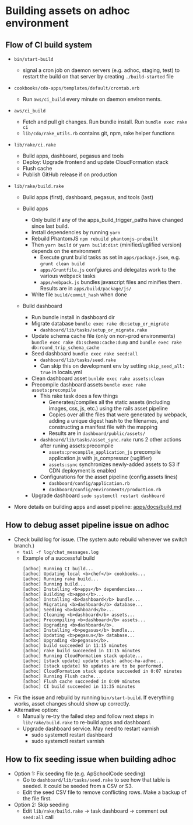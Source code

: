 # Building assets on adhoc environment

## Flow of CI build system

- `bin/start-build`

  - signal a cron job on daemon servers (e.g. adhoc, staging, test) to restart the build on that server by creating `./build-started` file

- `cookbooks/cdo-apps/templates/default/crontab.erb`

  - Run `aws/ci_build` every minute on daemon environments.

- `aws/ci_build`

  - Fetch and pull git changes. Run bundle install. Run `bundle exec rake ci`
  - `lib/cdo/rake_utils.rb` contains git, npm, rake helper functions

- `lib/rake/ci.rake`

  - Build apps, dashboard, pegasus and tools
  - Deploy: Upgrade frontend and update CloudFormation stack
  - Flush cache
  - Publish GitHub release if on production

- `lib/rake/build.rake`

  - Build apps (first), dashboard, pegasus, and tools (last)

  - Build apps

    - Only build if any of the apps_build_trigger_paths have changed since last build.
    - Install dependencies by running `yarn`
    - Rebuild PhantomJS `npm rebuild phantomjs-prebuilt`
    - Then `yarn build` or `yarn build:dist` (minified/uglified version) depends on the environment
      - Execute grunt build tasks as set in `apps/package.json`, e.g. `grunt clean build`
      - `apps/Gruntfile.js` confgiures and delegates work to the various webpack tasks
      - `apps/webpack.js` bundles javascript files and minifies them. Results are in `apps/build/package/js/`
    - Write file `build/commit_hash` when done

  - Build dashboard
    - Run bundle install in dashboard dir
    - Migrate database `bundle exec rake db:setup_or_migrate`
      - `dashboard/lib/tasks/setup_or_migrate.rake`
    - Update schema cache file (only on non-prod environments) `bundle exec rake db:schema:cache:dump` and `bundle exec rake db:round_trip_schema_cache`
    - Seed dashboard `bundle exec rake seed:all`
      - `dashboard/lib/tasks/seed.rake`
      - Can skip this on development env by setting `skip_seed_all: true` in locals.yml
    - Clean dashboard asset `bunlde exec rake assets:clean`
    - Precompile dashboard assets `bundle exec rake assets:precompile`
      - This rake task does a few things
        - Generates/compiles all the static assets (including images, css, js, etc.) using the rails asset pipeline
        - Copies over all the files that were generated by webpack, adding a unique digest hash to the filenames, and constructing a manifest file with the mapping
        - Results are in `dashboard/public/assets/`
      - `dashboard/lib/tasks/asset_sync.rake` runs 2 other actions after runing assets:precompile
        - `assets:precompile_application_js` precompile application.js with js_compressor (:uglifier)
        - `assets:sync` synchronizes newly-added assets to S3 if CDN deployment is enabled
      - Configurations for the asset pipeline (config.assets lines)
        - `dashboard/config/application.rb`
        - `dashboard/config/environments/production.rb`
    - Upgrade dashboard `sudo systemctl restart dashboard`

- More details on building apps and asset pipeline: [apps/docs/build.md](https://github.com/code-dot-org/code-dot-org/blob/staging/apps/docs/build.md)

## How to debug asset pipeline issue on adhoc

- Check build log for issue. (The system auto rebuild whenever we switch branch.)
  - `tail -f log/chat_messages.log`
  - Example of a successful build
    ```
    [adhoc] Running CI build...
    [adhoc] Updating local <b>chef</b> cookbooks...
    [adhoc] Running rake build...
    [adhoc] Running build...
    [adhoc] Installing <b>apps</b> dependencies...
    [adhoc] Building <b>apps</b>...
    [adhoc] Installing <b>dashboard</b> bundle...
    [adhoc] Migrating <b>dashboard</b> database...
    [adhoc] Seeding <b>dashboard</b>...
    [adhoc] Cleaning <b>dashboard</b> assets...
    [adhoc] Precompiling <b>dashboard</b> assets...
    [adhoc] Upgrading <b>dashboard</b>.
    [adhoc] Installing <b>pegasus</b> bundle...
    [adhoc] Updating <b>pegasus</b> database...
    [adhoc] Upgrading <b>pegasus</b>.
    [adhoc] build succeeded in 11:15 minutes
    [adhoc] rake build succeeded in 11:15 minutes
    [adhoc] Running CloudFormation stack update...
    [adhoc] [stack update] update stack: adhoc-ha-adhoc...
    [adhoc] [stack update] No updates are to be performed.
    [adhoc] CloudFormation stack update succeeded in 0:07 minutes
    [adhoc] Running Flush cache...
    [adhoc] Flush cache succeeded in 0:09 minutes
    [adhoc] CI build succeeded in 11:35 minutes
    ```
- Fix the issue and rebuild by running `bin/start-build`. If everything works, asset changes should show up correctly.
- Alternative option:
  - Manually re-try the failed step and follow next steps in `lib/rake/build.rake` to re-build apps and dashboard.
  - Upgrade dashboard service. May need to restart varnish
    - sudo systemctl restart dashboard
    - sudo systemctl restart varnish

## How to fix seeding issue when building adhoc

- Option 1: Fix seeding file (e.g. ApSchoolCode seeding)
  - Go to `dashboard/lib/tasks/seed.rake` to see how that table is seeded. It could be seeded from a CSV or S3.
  - Edit the seed CSV file to remove conflicting rows. Make a backup of the file first.
- Option 2: Skip seeding
  - Edit `lib/rake/build.rake` -> task dashboard -> comment out `seed:all` call

